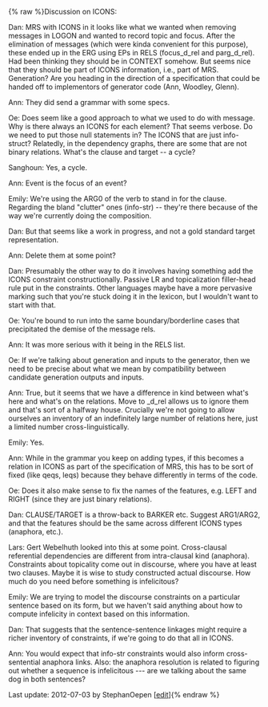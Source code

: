 {% raw %}Discussion on ICONS:

Dan: MRS with ICONS in it looks like what we wanted when removing
messages in LOGON and wanted to record topic and focus. After the
elimination of messages (which were kinda convenient for this purpose),
these ended up in the ERG using EPs in RELS (focus\_d\_rel and
parg\_d\_rel). Had been thinking they should be in CONTEXT somehow. But
seems nice that they should be part of ICONS information, i.e., part of
MRS. Generation? Are you heading in the direction of a specification
that could be handed off to implementors of generator code (Ann,
Woodley, Glenn).

Ann: They did send a grammar with some specs.

Oe: Does seem like a good approach to what we used to do with message.
Why is there always an ICONS for each element? That seems verbose. Do we
need to put those null statements in? The ICONS that are just
info-struct? Relatedly, in the dependency graphs, there are some that
are not binary relations. What's the clause and target -- a cycle?

Sanghoun: Yes, a cycle.

Ann: Event is the focus of an event?

Emily: We're using the ARG0 of the verb to stand in for the clause.
Regarding the bland "clutter" ones (info-str) -- they're there because
of the way we're currently doing the composition.

Dan: But that seems like a work in progress, and not a gold standard
target representation.

Ann: Delete them at some point?

Dan: Presumably the other way to do it involves having something add the
ICONS constraint constructionally. Passive LR and topicalization
filler-head rule put in the constraints. Other languages maybe have a
more pervasive marking such that you're stuck doing it in the lexicon,
but I wouldn't want to start with that.

Oe: You're bound to run into the same boundary/borderline cases that
precipitated the demise of the message rels.

Ann: It was more serious with it being in the RELS list.

Oe: If we're talking about generation and inputs to the generator, then
we need to be precise about what we mean by compatibility between
candidate generation outputs and inputs.

Ann: True, but it seems that we have a difference in kind between what's
here and what's on the relations. Move to \_d\_rel allows us to ignore
them and that's sort of a halfway house. Crucially we're not going to
allow ourselves an inventory of an indefinitely large number of
relations here, just a limited number cross-linguistically.

Emily: Yes.

Ann: While in the grammar you keep on adding types, if this becomes a
relation in ICONS as part of the specification of MRS, this has to be
sort of fixed (like qeqs, leqs) because they behave differently in terms
of the code.

Oe: Does it also make sense to fix the names of the features, e.g. LEFT
and RIGHT (since they are just binary relations).

Dan: CLAUSE/TARGET is a throw-back to BARKER etc. Suggest ARG1/ARG2, and
that the features should be the same across different ICONS types
(anaphora, etc.).

Lars: Gert Webelhuth looked into this at some point. Cross-clausal
referential dependencies are different from intra-clausal kind
(anaphora). Constraints about topicality come out in discourse, where
you have at least two clauses. Maybe it is wise to study constructed
actual discourse. How much do you need before something is infelicitous?

Emily: We are trying to model the discourse constraints on a particular
sentence based on its form, but we haven't said anything about how to
compute infelicity in context based on this information.

Dan: That suggests that the sentence-sentence linkages might require a
richer inventory of constraints, if we're going to do that all in ICONS.

Ann: You would expect that info-str constraints would also inform
cross-sentential anaphora links. Also: the anaphora resolution is
related to figuring out whether a sequence is infelicitous --- are we
talking about the same dog in both sentences?

Last update: 2012-07-03 by StephanOepen [[edit](https://github.com/delph-in/docs/wiki/SofiaICONS/_edit)]{% endraw %}